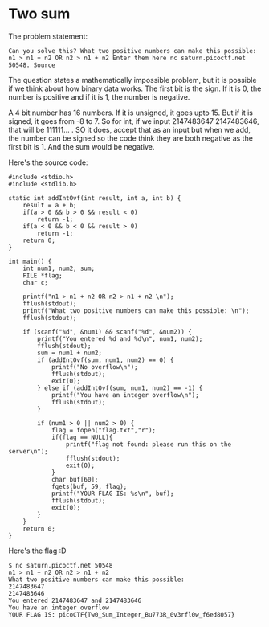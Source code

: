 # Two sum
The problem statement:
```
Can you solve this? What two positive numbers can make this possible: n1 > n1 + n2 OR n2 > n1 + n2 Enter them here nc saturn.picoctf.net 50548. Source
```
The question states a mathematically impossible problem, but it is possible if we think about how binary data works. The first bit is the sign. If it is 0, the number is positive and if it is 1, the number is negative.

A 4 bit number has 16 numbers. If it is unsigned, it goes upto 15. But if it is signed, it goes from -8 to 7. So for int, if we input 2147483647 2147483646, that will be 111111... . SO it does, accept that as an input but when we add, the number can be signed so the code think they are both negative as the first bit is 1. And the sum would be negative. 

Here's the source code:
```
#include <stdio.h>
#include <stdlib.h>

static int addIntOvf(int result, int a, int b) {
    result = a + b;
    if(a > 0 && b > 0 && result < 0)
        return -1;
    if(a < 0 && b < 0 && result > 0)
        return -1;
    return 0;
}

int main() {
    int num1, num2, sum;
    FILE *flag;
    char c;

    printf("n1 > n1 + n2 OR n2 > n1 + n2 \n");
    fflush(stdout);
    printf("What two positive numbers can make this possible: \n");
    fflush(stdout);
    
    if (scanf("%d", &num1) && scanf("%d", &num2)) {
        printf("You entered %d and %d\n", num1, num2);
        fflush(stdout);
        sum = num1 + num2;
        if (addIntOvf(sum, num1, num2) == 0) {
            printf("No overflow\n");
            fflush(stdout);
            exit(0);
        } else if (addIntOvf(sum, num1, num2) == -1) {
            printf("You have an integer overflow\n");
            fflush(stdout);
        }

        if (num1 > 0 || num2 > 0) {
            flag = fopen("flag.txt","r");
            if(flag == NULL){
                printf("flag not found: please run this on the server\n");
                fflush(stdout);
                exit(0);
            }
            char buf[60];
            fgets(buf, 59, flag);
            printf("YOUR FLAG IS: %s\n", buf);
            fflush(stdout);
            exit(0);
        }
    }
    return 0;
}

```
Here's the flag :D
```
$ nc saturn.picoctf.net 50548
n1 > n1 + n2 OR n2 > n1 + n2
What two positive numbers can make this possible:
2147483647
2147483646
You entered 2147483647 and 2147483646
You have an integer overflow
YOUR FLAG IS: picoCTF{Tw0_Sum_Integer_Bu773R_0v3rfl0w_f6ed8057}
```